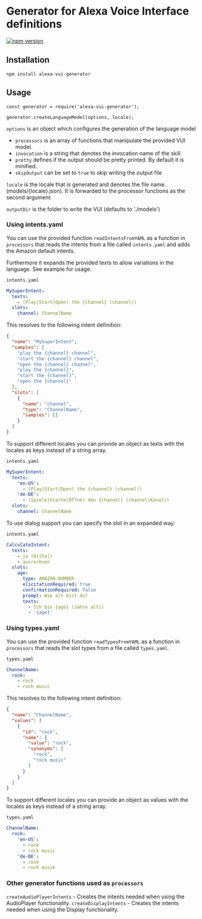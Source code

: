 # Generator for Alexa Voice Interface definitions

[![npm version](https://badge.fury.io/js/alexa-vui-generator.svg)](https://badge.fury.io/js/alexa-vui-generator)


## Installation

`npm install alexa-vui-generator`

## Usage

```
const generator = require('alexa-vui-generator');

generator.createLanguageModel(options, locale);
```

`options` is an object which configures the generation of the language model

* `processors` is an array of functions that manipulate the provided VUI model.
* `invocation` is a string that denotes the invocation name of the skill
* `pretty` defines if the output should be pretty printed. By default it is minified.
* `skipOutput` can be set to `true` to skip writing the output file

`locale` is the locale that is generated and denotes the file name. (models/{locale}.json). It is forwarded to the processor functions as the second argument.

`outputDir` is the folder to write the VUI (defaults to './models')

### Using intents.yaml

You can use the provided function `readIntentsFromYAML` as a function in `processors` that reads the intents from a file called `intents.yaml` and adds the Amazon default intents.

Furthermore it expands the provided texts to allow variations in the language. See example for usage.

`intents.yaml`
```yaml
MySuperIntent:
  texts:
    - (Play|Start|Open) the {channel} (channel|)
  slots:
    channel: ChannelName
```

This resolves to the following intent definition:

```json
{
  "name": "MySuperIntent",
  "samples": [
    "play the {channel} channel",
    "start the {channel} channel",
    "open the {channel} channel",
    "play the {channel}",
    "start the {channel}",
    "open the {channel}"
  ],
  "slots": [
    {
      "name": "channel",
      "type": "ChannelName",
      "samples": []
    }
  ]
}
```

To support different locales you can provide an object as texts with the locales as keys instead of a string array.

`intents.yaml`
```yaml
MySuperIntent:
  texts:
    'en-US':
      - (Play|Start|Open) the {channel} (channel|)
    'de-DE':
      - (Spiele|Starte|Öffne) den {channel} (channel|Kanal|)
  slots:
    channel: ChannelName
```

To use dialog support you can specify the slot in an expanded way:

`intents.yaml`
```yaml
CalculateIntent:
  texts:
    - ja (bitte|)
    - ausrechnen
  slots:
    age:
      type: AMAZON.NUMBER
      elicitationRequired: true
      confirmationRequired: false
      prompt: Wie alt bist du?
      texts:
        - Ich bin {age} (Jahre alt|)
        - '{age}'
```

### Using types.yaml

You can use the provided function `readTypesFromYAML` as a function in `processors` that reads the slot types from a file called `types.yaml`.

`types.yaml`
```yaml
ChannelName:
  rock:
    - rock
    - rock music
```

This resolves to the following intent definition:

```json
{
  "name": "ChannelName",
  "values": [
    {
      "id": "rock",
      "name": {
        "value": "rock",
        "synonyms": [
          "rock",
          "rock music"
        ]
      }
    }
  ]
}
```

To support different locales you can provide an object as values with the locales as keys instead of a string array.

`types.yaml`
```yaml
ChannelName:
  rock:
    'en-US':
      - rock
      - rock music
    'de-DE':
      - rock
      - rock musik
```

### Other generator functions used as `processors`

`createAudioPlayerIntents` - Creates the intents needed when using the AudioPlayer functionality.
`createDisplayIntents` - Creates the intents needed when using the Display functionality.